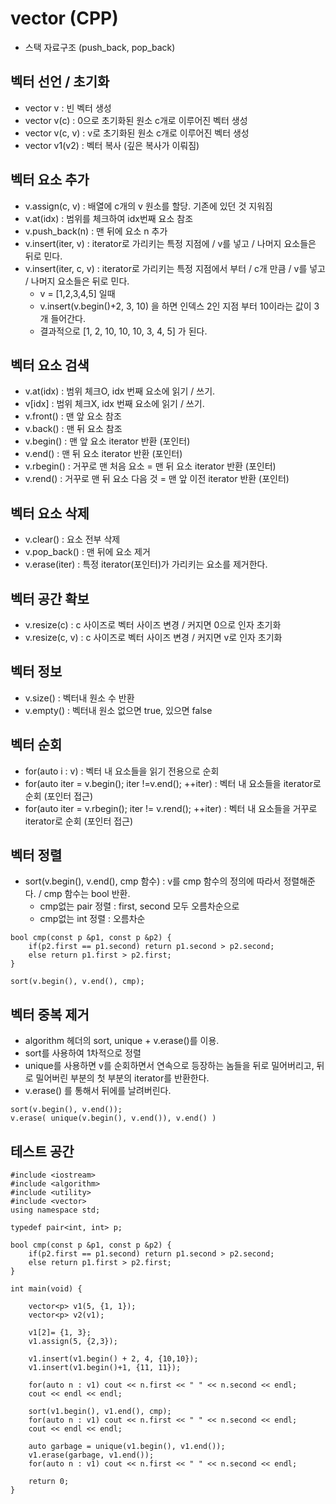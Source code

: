 # vector (CPP)
 
- 스택 자료구조 (push_back, pop_back)
 
## 벡터 선언 / 초기화
 - vector<type> v : 빈 벡터 생성
 - vector<type> v(c) : 0으로 초기화된 원소 c개로 이루어진 벡터 생성
 - vector<type> v(c, v) : v로 초기화된 원소 c개로 이루어진 벡터 생성
 - vector<type> v1(v2) : 벡터 복사 (깊은 복사가 이뤄짐)
 
## 벡터 요소 추가
 - v.assign(c, v) : 배열에 c개의 v 원소를 할당. 기존에 있던 것 지워짐
 - v.at(idx) : 범위를 체크하여 idx번째 요소 참조
 - v.push_back(n) : 맨 뒤에 요소 n 추가
 - v.insert(iter, v) : iterator로 가리키는 특정 지점에 / v를 넣고 / 나머지 요소들은 뒤로 민다.
 - v.insert(iter, c, v) : iterator로 가리키는 특정 지점에서 부터 / c개 만큼 / v를 넣고 / 나머지 요소들은 뒤로 민다.
    - v = [1,2,3,4,5] 일때
    - v.insert(v.begin()+2, 3, 10) 을 하면 인덱스 2인 지점 부터 10이라는 값이 3개 들어간다.
    - 결과적으로 [1, 2, 10, 10, 10, 3, 4, 5] 가 된다.

## 벡터 요소 검색
 - v.at(idx) : 범위 체크O, idx 번째 요소에 읽기 / 쓰기.
 - v[idx] : 범위 체크X, idx 번째 요소에 읽기 / 쓰기.
 - v.front() : 맨 앞 요소 참조
 - v.back() : 맨 뒤 요소 참조
 - v.begin() : 맨 앞 요소 iterator 반환 (포인터)
 - v.end() : 맨 뒤 요소 iterator 반환 (포인터)
 - v.rbegin() : 거꾸로 맨 처음 요소 = 맨 뒤 요소 iterator 반환 (포인터)
 - v.rend() : 거꾸로 맨 뒤 요소 다음 것 = 맨 앞 이전 iterator 반환 (포인터)
 
## 벡터 요소 삭제
 - v.clear() : 요소 전부 삭제
 - v.pop_back() : 맨 뒤에 요소 제거
 - v.erase(iter) : 특정 iterator(포인터)가 가리키는 요소를 제거한다.
 
## 벡터 공간 확보
 - v.resize(c) : c 사이즈로 벡터 사이즈 변경 / 커지면 0으로 인자 초기화
 - v.resize(c, v) : c 사이즈로 벡터 사이즈 변경 / 커지면 v로 인자 초기화
 
## 벡터 정보
 - v.size() : 벡터내 원소 수 반환
 - v.empty() : 벡터내 원소 없으면 true, 있으면 false
 
## 벡터 순회
 - for(auto i : v) : 벡터 내 요소들을 읽기 전용으로 순회
 - for(auto iter = v.begin(); iter !=v.end(); ++iter) : 벡터 내 요소들을 iterator로 순회 (포인터 접근)
 - for(auto iter = v.rbegin(); iter != v.rend(); ++iter) : 벡터 내 요소들을 거꾸로 iterator로 순회 (포인터 접근)
 
## 벡터 정렬
 - sort(v.begin(), v.end(), cmp 함수) : v를 cmp 함수의 정의에 따라서 정렬해준다. / cmp 함수는 bool 반환.
    - cmp없는 pair 정렬 : first, second 모두 오름차순으로
    - cmp없는 int 정렬 : 오름차순

```
bool cmp(const p &p1, const p &p2) {
    if(p2.first == p1.second) return p1.second > p2.second;
    else return p1.first > p2.first;
}
 
sort(v.begin(), v.end(), cmp);
```
 
## 벡터 중복 제거
 - algorithm 헤더의 sort, unique + v.erase()를 이용.
 - sort를 사용하여 1차적으로 정렬
 - unique를 사용하면 v를 순회하면서 연속으로 등장하는 놈들을 뒤로 밀어버리고, 뒤로 밀어버린 부분의 첫 부분의 iterator를 반환한다.
 - v.erase() 를 통해서 뒤에를 날려버린다.
 
```
sort(v.begin(), v.end());
v.erase( unique(v.begin(), v.end()), v.end() )
```

## 테스트 공간

```
#include <iostream>
#include <algorithm>
#include <utility>
#include <vector>
using namespace std;

typedef pair<int, int> p;

bool cmp(const p &p1, const p &p2) {
    if(p2.first == p1.second) return p1.second > p2.second;
    else return p1.first > p2.first;
}

int main(void) {
     
    vector<p> v1(5, {1, 1});
    vector<p> v2(v1);
    
    v1[2]= {1, 3};
    v1.assign(5, {2,3});
    
    v1.insert(v1.begin() + 2, 4, {10,10});
    v1.insert(v1.begin()+1, {11, 11});
    
    for(auto n : v1) cout << n.first << " " << n.second << endl;
    cout << endl << endl;
    
    sort(v1.begin(), v1.end(), cmp);
    for(auto n : v1) cout << n.first << " " << n.second << endl;
    cout << endl << endl;
    
    auto garbage = unique(v1.begin(), v1.end());
    v1.erase(garbage, v1.end());
    for(auto n : v1) cout << n.first << " " << n.second << endl;
    
    return 0;
}
```
